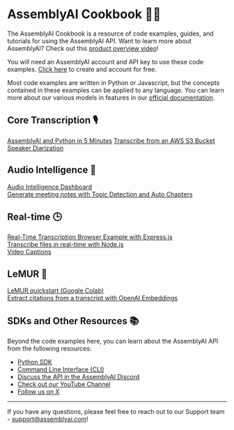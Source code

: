 # AssemblyAI Cookbook 🧑‍🍳
The AssemblyAI Cookbook is a resource of code examples, guides, and tutorials for using the AssemblyAI API. Want to learn more about AssemblyAI? Check out this [product overview video](https://youtu.be/UT1sBCuSJxE)!

You will need an AssemblyAI account and API key to use these code examples. [Click here](https://www.assemblyai.com/dashboard/signup) to create and account for free.

Most code examples are written in Python or Javascript, but the concepts contained in these examples can be applied to any language. You can learn more about our various models in features in our [official documentation](https://www.assemblyai.com/docs/).

## Core Transcription 🎙️
[AssemblyAI and Python in 5 Minutes](core-transcription/assemblyai-and-python-in-5-minutes)
[Transcribe from an AWS S3 Bucket](core-transcription/transcribe-from-s3-bucket)  
[Speaker Diarization](core-transcription/speaker-diarization)

## Audio Intelligence 🤖
[Audio Intelligence Dashboard](audio-intelligence/audio-intelligence-dashboard)  
[Generate meeting notes with Topic Detection and Auto Chapters](audio-intelligence/meeting-notes)  

## Real-time 🕒
[Real-Time Transcription Browser Example with Express.js](real-time/browser-example-expressjs)  
[Transcribe files in real-time with Node.js](real-time/file-transcription-nodejs)  
[Video Captions](real-time/captions-demo)

## LeMUR 🐾
[LeMUR quickstart (Google Colab)](lemur/lemur-quickstart-python.ipynb)  
[Extract citations from a transcript with OpenAI Embeddings](lemur/transcript-citations.ipynb)

## SDKs and Other Resources 📚
Beyond the code examples here, you can learn about the AssemblyAI API from the following resources:
- [Python SDK](https://github.com/AssemblyAI/assemblyai-python-sdk)
- [Command Line Interface (CLI)](https://github.com/AssemblyAI/assemblyai-cli)
- [Discuss the API in the AssemblyAI Discord](https://www.assemblyai.com/discord)
- [Check out our YouTube Channel](https://www.youtube.com/c/assemblyai)
- [Follow us on X](https://twitter.com/AssemblyAI)

***
If you have any questions, please feel free to reach out to our Support team - support@assemblyai.com!
